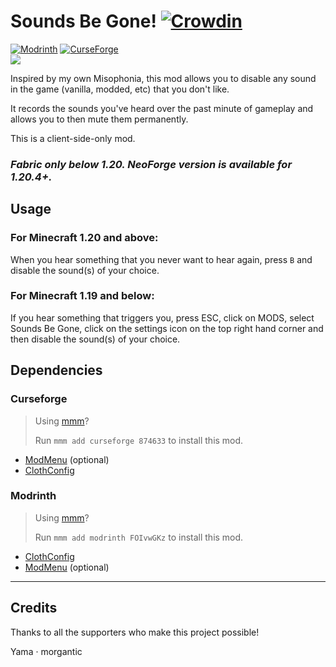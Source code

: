 # Sounds Be Gone! [![Crowdin](https://badges.crowdin.net/sounds-be-gone/localized.svg)](https://crowdin.com/project/sounds-be-gone)

[![Modrinth](https://img.shields.io/modrinth/dt/soundsbegone?logo=modrinth&label=Modrinth)](https://modrinth.com/mod/soundsbegone)
[![CurseForge](https://img.shields.io/curseforge/dt/874633?logo=curseforge&label=CurseForge)](https://www.curseforge.com/minecraft/mc-mods/soundsbegone)  
[![](https://dcbadge.limes.pink/api/server/dvg3tcQCPW)](https://discord.gg/dvg3tcQCPW)


Inspired by my own Misophonia, this mod allows you to disable any sound in the game (vanilla, modded, etc) that you don't like.

It records the sounds you've heard over the past minute of gameplay and allows you to then mute them permanently.

This is a client-side-only mod.

### _Fabric only below 1.20. NeoForge version is available for 1.20.4+._

## Usage

### For Minecraft 1.20 and above:

When you hear something that you never want to hear again, press `B` and disable the sound(s) of your choice.

### For Minecraft 1.19 and below:

If you hear something that triggers you, press ESC, click on MODS, select Sounds Be Gone, click on the settings icon on the top right hand corner and then disable the sound(s) of your choice.

## Dependencies

### Curseforge

> Using [mmm](https://github.com/meza/minecraft-mod-manager)?
>
> Run `mmm add curseforge 874633` to install this mod.

- [ModMenu](https://www.curseforge.com/minecraft/mc-mods/modmenu) (optional)
- [ClothConfig](https://www.curseforge.com/minecraft/mc-mods/cloth-config)

### Modrinth

> Using [mmm](https://github.com/meza/minecraft-mod-manager)?
>
> Run `mmm add modrinth FOIvwGKz` to install this mod.

- [ClothConfig](https://modrinth.com/mod/cloth-config)
- [ModMenu](https://modrinth.com/mod/modmenu) (optional)

---

## Credits

Thanks to all the supporters who make this project possible!

<!-- marker:patrons-start -->

Yama · morgantic

<!-- marker:patrons-end -->
